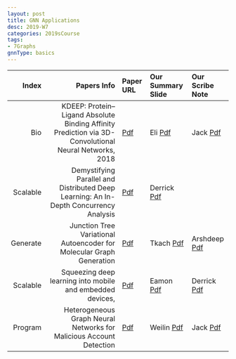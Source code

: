 ```yaml
---
layout: post
title: GNN Applications 
desc: 2019-W7
categories: 2019sCourse
tags:
- 7Graphs
gnnType: basics
---
```


| Index | Papers Info | Paper URL| Our Summary Slide |Our Scribe Note |
| -----: | -------------------------------: | :----- | :----- | :----- | 
|  Bio |  KDEEP: Protein–Ligand Absolute Binding Affinity Prediction via 3D-Convolutional Neural Networks, 2018  |  [Pdf](https://pubs.acs.org/doi/abs/10.1021/acs.jcim.7b00650) | Eli [Pdf]() | Jack [Pdf]() | 
|  Scalable |  Demystifying Parallel and Distributed Deep Learning: An In-Depth Concurrency Analysis | [Pdf](https://arxiv.org/abs/1802.09941) | Derrick [Pdf]() |  | 
| Generate |  Junction Tree Variational Autoencoder for Molecular Graph Generation  | [Pdf](https://arxiv.org/abs/1802.04364) | Tkach [Pdf]() | Arshdeep [Pdf]() | 
| Scalable | Squeezing deep learning into mobile and embedded devices,   | [Pdf](https://ieeexplore.ieee.org/document/7994570) | Eamon [Pdf]() | Derrick [Pdf]() | 
| Program | Heterogeneous Graph Neural Networks for Malicious Account Detection  | [Pdf](https://dl.acm.org/citation.cfm?id=3272010) | Weilin [Pdf]() | Jack [Pdf]() | 

